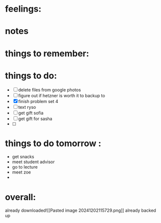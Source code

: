 # feelings:

# notes
 
# things to remember:

# things to do:
- [ ] delete files from google photos
- [ ] figure out if hetzner is worth it to backup to 
- [x] finish problem set 4 
- [ ] text ryso 
- [ ] get gift sofia
- [ ] get gift for sasha 
- [ ] 
# things to do tomorrow :
- get snacks
- meet student advisor 
- go to lecture
- meet zoe 
- 
# overall:
already downloaded![[Pasted image 20241202115729.png]]
already backed up


